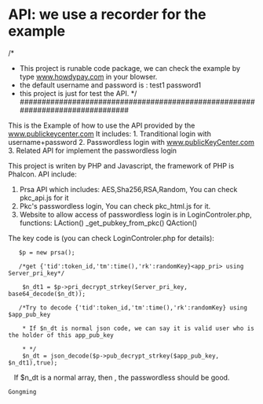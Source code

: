 # API: we use a recorder for the example
/*
* This project is runable code package, we can check the example by type www.howdypay.com in your blowser.
* the default username and password is : test1 password1
* this project is just for test the API.
*/
###############################################################################

This is the Example of how to use the API provided by the www.publickeycenter.com
It includes:
     1. Tranditional login with username+password
     2. Passwordless login with www.publicKeyCenter.com
     3. Related API for implement the passwordless login

This project is writen by PHP and Javascript, the framework of PHP is Phalcon.
API include:
   1. Prsa API which includes: AES,Sha256,RSA,Random, You can check pkc_api.js for it
   2. Pkc's passwordless login, You can check pkc_html.js for it.
   3. Website to allow access of passwordless login is in LoginControler.php, functions:
       LAction()
       _get_pubkey_from_pkc()
       QAction()
      
   The key code is (you can check LoginControler.php for details):
   
       $p = new prsa();
       
       /*get {'tid':token_id,'tm':time(),'rk':randomKey}<app_pri> using Server_pri_key*/
       
        $n_dt1 = $p->pri_decrypt_strkey(Server_pri_key, base64_decode($n_dt));
        
       /*Try to decode {'tid':token_id,'tm':time(),'rk':randomKey} using $app_pub_key
       
        * If $n_dt is normal json code, we can say it is valid user who is the holder of this app_pub_key
        
        * */
        $n_dt = json_decode($p->pub_decrypt_strkey($app_pub_key, $n_dt1),true);
        
    If $n_dt is a normal array, then , the passwordless should be good.
    
    
    
    Gongming
